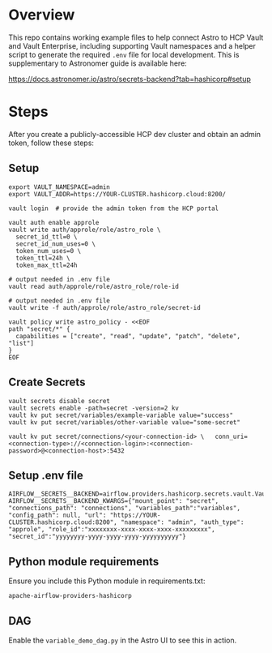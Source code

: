 # Overview

This repo contains working example files to help connect Astro to HCP Vault and Vault Enterprise, including supporting Vault namespaces and a helper script to generate the required `.env` file for local development. This is supplementary to Astronomer guide is available here:

https://docs.astronomer.io/astro/secrets-backend?tab=hashicorp#setup


# Steps

After you create a publicly-accessible HCP dev cluster and obtain an admin token, follow these steps:

## Setup

```
export VAULT_NAMESPACE=admin
export VAULT_ADDR=https://YOUR-CLUSTER.hashicorp.cloud:8200/

vault login  # provide the admin token from the HCP portal

vault auth enable approle
vault write auth/approle/role/astro_role \
  secret_id_ttl=0 \
  secret_id_num_uses=0 \
  token_num_uses=0 \
  token_ttl=24h \
  token_max_ttl=24h

# output needed in .env file
vault read auth/approle/role/astro_role/role-id 

# output needed in .env file
vault write -f auth/approle/role/astro_role/secret-id  

vault policy write astro_policy - <<EOF
path "secret/*" {
  capabilities = ["create", "read", "update", "patch", "delete", "list"]
}
EOF
```

## Create Secrets

```
vault secrets disable secret
vault secrets enable -path=secret -version=2 kv
vault kv put secret/variables/example-variable value="success"
vault kv put secret/variables/other-variable value="some-secret"

vault kv put secret/connections/<your-connection-id> \   conn_uri=<connection-type>://<connection-login>:<connection-password>@<connection-host>:5432
```

## Setup .env file

```
AIRFLOW__SECRETS__BACKEND=airflow.providers.hashicorp.secrets.vault.VaultBackend
AIRFLOW__SECRETS__BACKEND_KWARGS={"mount_point": "secret", "connections_path": "connections", "variables_path":"variables", "config_path": null, "url": "https://YOUR-CLUSTER.hashicorp.cloud:8200", "namespace": "admin", "auth_type": "approle", "role_id":"xxxxxxxx-xxxx-xxxx-xxxx-xxxxxxxxx", "secret_id":"yyyyyyyy-yyyy-yyyy-yyyy-yyyyyyyyyy"}
```

## Python module requirements

Ensure you include this Python module in requirements.txt:

```
apache-airflow-providers-hashicorp
```

## DAG
Enable the `variable_demo_dag.py` in the Astro UI to see this in action.